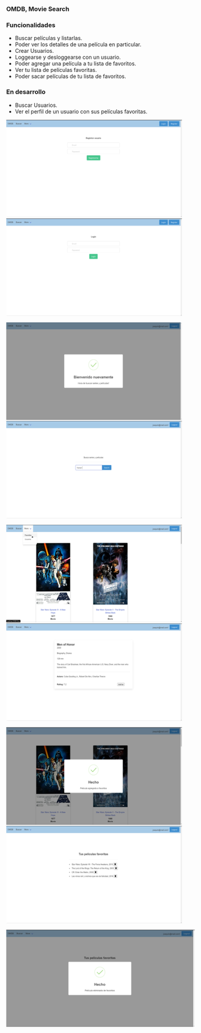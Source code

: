### OMDB, Movie Search

### Funcionalidades

- Buscar películas y listarlas.
- Poder ver los detalles de una película en particular.
- Crear Usuarios.
- Loggearse y desloggearse con un usuario.
- Poder agregar una película a tu lista de favoritos.
- Ver tu lista de películas favoritas.
- Poder sacar películas de tu lista de favoritos.

### En desarrollo

- Buscar Usuarios.
- Ver el perfil de un usuario con sus películas favoritas.

<p float="left">
<img src="public/preVisual/Captura%20de%20pantalla_2022-01-18_13-44-42.png" width ="470" height = "260" >
<img src="public/preVisual/Captura%20de%20pantalla_2022-01-18_13-45-24.png" width ="470" height = "260" >
</p>

<p float="left">
<img src="public/preVisual/Captura%20de%20pantalla_2022-01-18_13-52-48.png" width ="470" height = "260" >
<img src="public/preVisual/Captura%20de%20pantalla_2022-01-18_13-53-55.png" width ="470" height = "260" >
</p>


<p float="left">
<img src="public/preVisual/Captura%20de%20pantalla_2022-01-18_13-56-11.png" width ="470" height = "260" >
<img src="public/preVisual/Captura%20de%20pantalla_2022-01-18_13-55-10.png" width ="470" height = "260" >
</p>


<p float="left">
<img src="public/preVisual/Captura%20de%20pantalla_2022-01-18_13-55-36.png" width ="470" height = "260" >
<img src="public/preVisual/Captura%20de%20pantalla_2022-01-18_13-57-21.png" width ="470" height = "260" >
</p>

![](public/preVisual/Captura%20de%20pantalla_2022-01-18_13-57-30.png)
